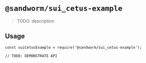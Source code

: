 # `@sandworm/sui_cetus-example`

> TODO: description

## Usage

```
const suiCetusExample = require('@sandworm/sui_cetus-example');

// TODO: DEMONSTRATE API
```
